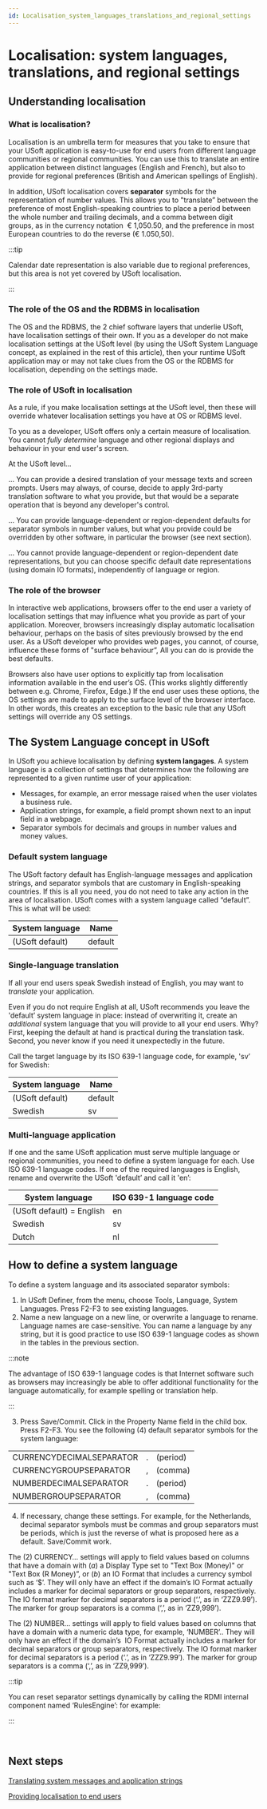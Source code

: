 ```yaml
---
id: Localisation_system_languages_translations_and_regional_settings
---
```


# Localisation: system languages, translations, and regional settings

## Understanding localisation

### What is localisation?

Localisation is an umbrella term for measures that you take to ensure that your USoft application is easy-to-use for end users from different language communities or regional communities. You can use this to translate an entire application between distinct languages (English and French), but also to provide for regional preferences (British and American spellings of English).

In addition, USoft localisation covers **separator** symbols for the representation of number values. This allows you to "translate” between the preference of most English-speaking countries to place a period between the whole number and trailing decimals, and a comma between digit groups, as in the currency notation  € 1,050.50, and the preference in most European countries to do the reverse (€ 1.050,50).


:::tip

Calendar date representation is also variable due to regional preferences, but this area is not yet covered by USoft localisation.

:::

### The role of the OS and the RDBMS in localisation

The OS and the RDBMS, the 2 chief software layers that underlie USoft, have localisation settings of their own. If you as a developer do not make localisation settings at the USoft level (by using the USoft System Language concept, as explained in the rest of this article), then your runtime USoft application may or may not take clues from the OS or the RDBMS for localisation, depending on the settings made.

### The role of USoft in localisation

As a rule, if you make localisation settings at the USoft level, then these will override whatever localisation settings you have at OS or RDBMS level.

To you as a developer, USoft offers only a certain measure of localisation. You cannot *fully determine* language and other regional displays and behaviour in your end user's screen.

At the USoft level...

… You can provide a desired translation of your message texts and screen prompts. Users may always, of course, decide to apply 3rd-party translation software to what you provide, but that would be a separate operation that is beyond any developer's control.

… You can provide language-dependent or region-dependent defaults for separator symbols in number values, but what you provide could be overridden by other software, in particular the browser (see next section).

… You cannot provide language-dependent or region-dependent date representations, but you can choose specific default date representations (using domain IO formats), independently of language or region.

### The role of the browser

In interactive web applications, browsers offer to the end user a variety of localisation settings that may influence what you provide as part of your application. Moreover, browsers increasingly display automatic localisation behaviour, perhaps on the basis of sites previously browsed by the end user. As a USoft developer who provides web pages, you cannot, of course, influence these forms of "surface behaviour”, All you can do is provide the best defaults.

Browsers also have user options to explicitly tap from localisation information available in the end user’s OS. (This works slightly differently between e.g. Chrome, Firefox, Edge.) If the end user uses these options, the OS settings are made to apply to the surface level of the browser interface. In other words, this creates an exception to the basic rule that any USoft settings will override any OS settings.

## The System Language concept in USoft

In USoft you achieve localisation by defining **system langages**. A system language is a collection of settings that determines how the following are represented to a given runtime user of your application:

- Messages, for example, an error message raised when the user violates a business rule.
- Application strings, for example, a field prompt shown next to an input field in a webpage.
- Separator symbols for decimals and groups in number values and money values.

### Default system language

The USoft factory default has English-language messages and application strings, and separator symbols that are customary in English-speaking countries. If this is all you need, you do not need to take any action in the area of localisation. USoft comes with a system language called “default”. This is what will be used:

|**System language**|**Name**|
|--------|--------|
|(USoft default)|default |



### Single-language translation

If all your end users speak Swedish instead of English, you may want to *translate* your application.

Even if you do not require English at all, USoft recommends you leave the 'default’ system language in place: instead of overwriting it, create an *additional* system language that you will provide to all your end users. Why? First, keeping the default at hand is practical during the translation task. Second, you never know if you need it unexpectedly in the future.

Call the target language by its ISO 639-1 language code, for example, 'sv’ for Swedish:

|**System language**|**Name**|
|--------|--------|
|(USoft default)|default |
|Swedish |sv      |



### Multi-language application

If one and the same USoft application must serve multiple language or regional communities, you need to define a system language for each. Use ISO 639-1 language codes. If one of the required languages is English, rename and overwrite the USoft 'default’ and call it 'en’:

|**System language**|**ISO 639-1 language code**|
|--------|--------|
|(USoft default) = English|en      |
|Swedish |sv      |
|Dutch   |nl      |



## How to define a system language

To define a system language and its associated separator symbols:

1. In USoft Definer, from the menu, choose Tools, Language, System Languages. Press F2-F3 to see existing languages.
2. Name a new language on a new line, or overwrite a language to rename. Language names are case-sensitive. You can name a language by any string, but it is good practice to use ISO 639-1 language codes as shown in the tables in the previous section.


:::note

The advantage of ISO 639-1 language codes is that Internet software such as browsers may increasingly be able to offer additional functionality for the language automatically, for example spelling or translation help.

:::

3. Press Save/Commit. Click in the Property Name field in the child box. Press F2-F3. You see the following (4) default separator symbols for the system language:

|        |        |        |
|--------|--------|--------|
|CURRENCYDECIMALSEPARATOR|.       |(period)|
|CURRENCYGROUPSEPARATOR|,       |(comma) |
|NUMBERDECIMALSEPARATOR|.       |(period)|
|NUMBERGROUPSEPARATOR|,       |(comma) |



4. If necessary, change these settings. For example, for the Netherlands, decimal separator symbols must be commas and group separators must be periods, which is just the reverse of what is proposed here as a default. Save/Commit work.

The (2) CURRENCY… settings will apply to field values based on columns that have a domain with (*a*) a Display Type set to "Text Box (Money)" or "Text Box (R Money)”, or (*b*) an IO Format that includes a currency symbol such as ‘$’. They will only have an effect if the domain’s IO Format actually includes a marker for decimal separators or group separators, respectively. The IO format marker for decimal separators is a period (‘.’, as in ‘ZZZ9.99’). The marker for group separators is a comma (‘,’, as in ‘ZZ9,999’).

The (2) NUMBER… settings will apply to field values based on columns that have a domain with a numeric data type, for example, ‘NUMBER’.. They will only have an effect if the domain’s  IO Format actually includes a marker for decimal separators or group separators, respectively. The IO format marker for decimal separators is a period (‘.’, as in ‘ZZZ9.99’). The marker for group separators is a comma (‘,’, as in ‘ZZ9,999’).


:::tip

You can reset separator settings dynamically by calling the RDMI internal component named ‘RulesEngine’: for example:

:::

 

## Next steps

[Translating system messages and application strings](/Modeller_and_Rules_Engine/Localising_your_application/Translating_system_messages_and_application_strings.md)

[Providing localisation to end users](/Modeller_and_Rules_Engine/Localising_your_application/Providing_localisation_to_end_users.md)